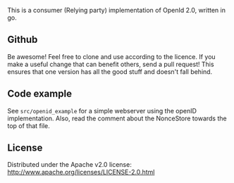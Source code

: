 This is a consumer (Relying party) implementation of OpenId 2.0,
written in go.

## Github

Be awesome! Feel free to clone and use according to the licence.
If you make a useful change that can benefit others, send a
pull request! This ensures that one version has all the good stuff
and doesn't fall behind.

## Code example

See `src/openid_example` for a simple webserver using the openID
implementation. Also, read the comment about the NonceStore towards
the top of that file.

## License

Distributed under the Apache v2.0 license:
http://www.apache.org/licenses/LICENSE-2.0.html
